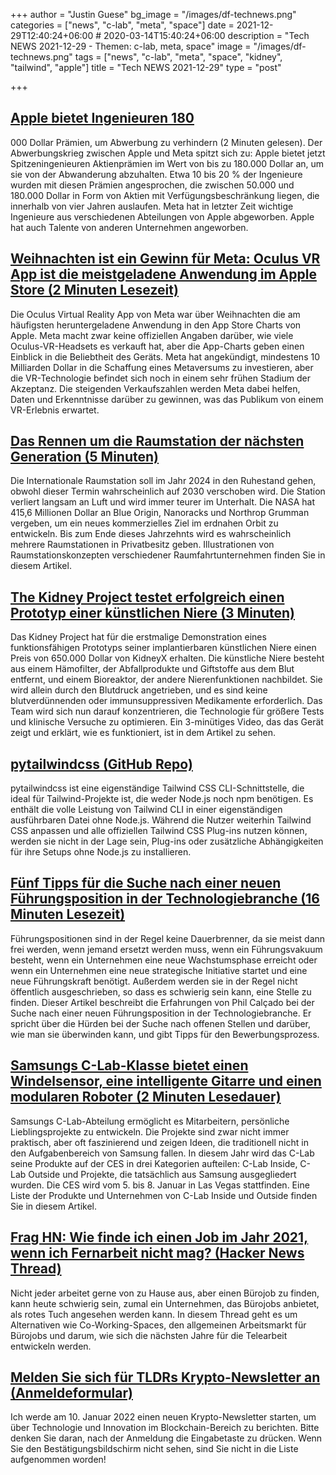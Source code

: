 +++
author = "Justin Guese"
bg_image = "/images/df-technews.png"
categories = ["news", "c-lab", "meta", "space"]
date = 2021-12-29T12:40:24+06:00 # 2020-03-14T15:40:24+06:00
description = "Tech NEWS 2021-12-29 - Themen: c-lab, meta, space"
image = "/images/df-technews.png"
tags = ["news", "c-lab", "meta", "space", "kidney", "tailwind", "apple"]
title = "Tech NEWS 2021-12-29"
type = "post"

+++

## [Apple bietet Ingenieuren 180](https://appleinsider.com/articles/21/12/28/apple-offering-180000-bonuses-to-engineers-to-prevent-poaching)

000 Dollar Prämien, um Abwerbung zu verhindern (2 Minuten gelesen). Der Abwerbungskrieg zwischen Apple und Meta spitzt sich zu: Apple bietet jetzt Spitzeningenieuren Aktienprämien im Wert von bis zu 180.000 Dollar an, um sie von der Abwanderung abzuhalten. Etwa 10 bis 20 % der Ingenieure wurden mit diesen Prämien angesprochen, die zwischen 50.000 und 180.000 Dollar in Form von Aktien mit Verfügungsbeschränkung liegen, die innerhalb von vier Jahren auslaufen. Meta hat in letzter Zeit wichtige Ingenieure aus verschiedenen Abteilungen von Apple abgeworben. Apple hat auch Talente von anderen Unternehmen angeworben.

## [Weihnachten ist ein Gewinn für Meta: Oculus VR App ist die meistgeladene Anwendung im Apple Store (2 Minuten Lesezeit)](https://www.coinspeaker.com/christmas-meta-oculus-vr-app-store/)

 Die Oculus Virtual Reality App von Meta war über Weihnachten die am häufigsten heruntergeladene Anwendung in den App Store Charts von Apple. Meta macht zwar keine offiziellen Angaben darüber, wie viele Oculus-VR-Headsets es verkauft hat, aber die App-Charts geben einen Einblick in die Beliebtheit des Geräts. Meta hat angekündigt, mindestens 10 Milliarden Dollar in die Schaffung eines Metaversums zu investieren, aber die VR-Technologie befindet sich noch in einem sehr frühen Stadium der Akzeptanz. Die steigenden Verkaufszahlen werden Meta dabei helfen, Daten und Erkenntnisse darüber zu gewinnen, was das Publikum von einem VR-Erlebnis erwartet.

## [Das Rennen um die Raumstation der nächsten Generation (5 Minuten)](https://spectrum.ieee.org/private-space-stations)

 Die Internationale Raumstation soll im Jahr 2024 in den Ruhestand gehen, obwohl dieser Termin wahrscheinlich auf 2030 verschoben wird. Die Station verliert langsam an Luft und wird immer teurer im Unterhalt. Die NASA hat 415,6 Millionen Dollar an Blue Origin, Nanoracks und Northrop Grumman vergeben, um ein neues kommerzielles Ziel im erdnahen Orbit zu entwickeln. Bis zum Ende dieses Jahrzehnts wird es wahrscheinlich mehrere Raumstationen in Privatbesitz geben. Illustrationen von Raumstationskonzepten verschiedener Raumfahrtunternehmen finden Sie in diesem Artikel.

## [The Kidney Project testet erfolgreich einen Prototyp einer künstlichen Niere (3 Minuten)](https://pharmacy.ucsf.edu/news/2021/09/kidney-project-successfully-tests-prototype-bioartificial-kidney?fbclid=IwAR3AS6g5rXGUnvEeuppvdmPqYIRhNVH3Ew5-IE5KPkf5NHY1i4fLrP5VtBM)

 Das Kidney Project hat für die erstmalige Demonstration eines funktionsfähigen Prototyps seiner implantierbaren künstlichen Niere einen Preis von 650.000 Dollar von KidneyX erhalten. Die künstliche Niere besteht aus einem Hämofilter, der Abfallprodukte und Giftstoffe aus dem Blut entfernt, und einem Bioreaktor, der andere Nierenfunktionen nachbildet. Sie wird allein durch den Blutdruck angetrieben, und es sind keine blutverdünnenden oder immunsuppressiven Medikamente erforderlich. Das Team wird sich nun darauf konzentrieren, die Technologie für größere Tests und klinische Versuche zu optimieren. Ein 3-minütiges Video, das das Gerät zeigt und erklärt, wie es funktioniert, ist in dem Artikel zu sehen.

## [pytailwindcss (GitHub Repo)](https://github.com/timonweb/pytailwindcss)

 pytailwindcss ist eine eigenständige Tailwind CSS CLI-Schnittstelle, die ideal für Tailwind-Projekte ist, die weder Node.js noch npm benötigen. Es enthält die volle Leistung von Tailwind CLI in einer eigenständigen ausführbaren Datei ohne Node.js. Während die Nutzer weiterhin Tailwind CSS anpassen und alle offiziellen Tailwind CSS Plug-ins nutzen können, werden sie nicht in der Lage sein, Plug-ins oder zusätzliche Abhängigkeiten für ihre Setups ohne Node.js zu installieren.

## [Fünf Tipps für die Suche nach einer neuen Führungsposition in der Technologiebranche (16 Minuten Lesezeit)](https://philcalcado.com/2021/12/20/job_hunt.html)

 Führungspositionen sind in der Regel keine Dauerbrenner, da sie meist dann frei werden, wenn jemand ersetzt werden muss, wenn ein Führungsvakuum besteht, wenn ein Unternehmen eine neue Wachstumsphase erreicht oder wenn ein Unternehmen eine neue strategische Initiative startet und eine neue Führungskraft benötigt. Außerdem werden sie in der Regel nicht öffentlich ausgeschrieben, so dass es schwierig sein kann, eine Stelle zu finden. Dieser Artikel beschreibt die Erfahrungen von Phil Calçado bei der Suche nach einer neuen Führungsposition in der Technologiebranche. Er spricht über die Hürden bei der Suche nach offenen Stellen und darüber, wie man sie überwinden kann, und gibt Tipps für den Bewerbungsprozess.

## [Samsungs C-Lab-Klasse bietet einen Windelsensor, eine intelligente Gitarre und einen modularen Roboter (2 Minuten Lesedauer)](https://techcrunch.com/2021/12/28/samsungs-c-lab-class-features-a-diaper-sensor-smart-guitar-and-modular-robot/)

 Samsungs C-Lab-Abteilung ermöglicht es Mitarbeitern, persönliche Lieblingsprojekte zu entwickeln. Die Projekte sind zwar nicht immer praktisch, aber oft faszinierend und zeigen Ideen, die traditionell nicht in den Aufgabenbereich von Samsung fallen. In diesem Jahr wird das C-Lab seine Produkte auf der CES in drei Kategorien aufteilen: C-Lab Inside, C-Lab Outside und Projekte, die tatsächlich aus Samsung ausgegliedert wurden. Die CES wird vom 5. bis 8. Januar in Las Vegas stattfinden. Eine Liste der Produkte und Unternehmen von C-Lab Inside und Outside finden Sie in diesem Artikel.

## [Frag HN: Wie finde ich einen Job im Jahr 2021, wenn ich Fernarbeit nicht mag? (Hacker News Thread)](https://news.ycombinator.com/item?id=29711622/1/0100017e05e16c90-d8cfee8a-6f2d-4ded-968a-6f5eb92e06d0-000000/LmjFGYEf2j6td6-UPP7iYS9eYBaYm5jojZ4vxLFIMfY=229)

 Nicht jeder arbeitet gerne von zu Hause aus, aber einen Bürojob zu finden, kann heute schwierig sein, zumal ein Unternehmen, das Bürojobs anbietet, als rotes Tuch angesehen werden kann. In diesem Thread geht es um Alternativen wie Co-Working-Spaces, den allgemeinen Arbeitsmarkt für Bürojobs und darum, wie sich die nächsten Jahre für die Telearbeit entwickeln werden.

## [Melden Sie sich für TLDRs Krypto-Newsletter an (Anmeldeformular)](https://danni763618.typeform.com/to/U3xE5anP/1/0100017e05e16c90-d8cfee8a-6f2d-4ded-968a-6f5eb92e06d0-000000/a5-H2VHeMjxypKhi_XUws92n5YHNuX6bGv5YB_hgmHk=229)

 Ich werde am 10. Januar 2022 einen neuen Krypto-Newsletter starten, um über Technologie und Innovation im Blockchain-Bereich zu berichten. Bitte denken Sie daran, nach der Anmeldung die Eingabetaste zu drücken. Wenn Sie den Bestätigungsbildschirm nicht sehen, sind Sie nicht in die Liste aufgenommen worden!

